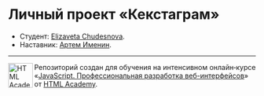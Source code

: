 # Личный проект «Кекстаграм»

* Студент: [Elizaveta Chudesnova](https://up.htmlacademy.ru/javascript/33/user/2531899).
* Наставник: [Артем Именин](https://htmlacademy.ru/profile/aimenin).

---

<a href="https://htmlacademy.ru/intensive/javascript"><img align="left" width="50" height="50" alt="HTML Academy" src="https://up.htmlacademy.ru/static/img/intensive/javascript/logo-for-github-2.png"></a>

Репозиторий создан для обучения на интенсивном онлайн‑курсе «[JavaScript. Профессиональная разработка веб-интерфейсов](https://htmlacademy.ru/intensive/javascript)» от [HTML Academy](https://htmlacademy.ru).
